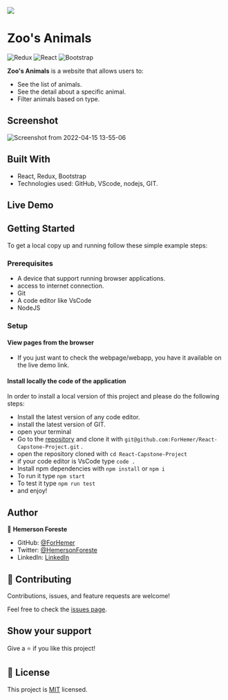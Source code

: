 ![](https://img.shields.io/badge/Microverse-blueviolet)

# Zoo's Animals
![Redux](https://img.shields.io/badge/redux-%23593d88.svg?style=for-the-badge&logo=redux&logoColor=white)
![React](https://img.shields.io/badge/-React-61DAFB?logo=react&logoColor=white&style=for-the-badge)
![Bootstrap](https://img.shields.io/badge/bootstrap-%23563D7C.svg?style=for-the-badge&logo=bootstrap&logoColor=white)

**Zoo's Animals** is a website that allows users to:
- See the list of animals.
- See the detail about a specific animal.
- Filter animals based on type.

## Screenshot
![Screenshot from 2022-04-15 13-55-06](https://user-images.githubusercontent.com/88809610/163604813-be5041ca-8c01-41e5-bc81-7e92b64913bc.png)




 ## Built With

- React, Redux, Bootstrap
- Technologies used: GitHub, VScode, nodejs, GIT.

## Live Demo



## Getting Started
To get a local copy up and running follow these simple example steps:

### Prerequisites

- A device that support running browser applications.
- access to internet connection.
- Git
- A code editor like VsCode
- NodeJS
### Setup

#### View pages from the browser

- If you just want to check the webpage/webapp, you have it available on the live demo link.


#### Install locally the code of the application

In order to install a local version of this project and please do the following steps:
- Install the latest version of any code editor.
- install the latest version of GIT.
- open your terminal
- Go to the [repository](git@github.com:ForHemer/React-Capstone-Project)  and clone it with `git@github.com:ForHemer/React-Capstone-Project.git` .
- open the repository cloned with `cd React-Capstone-Project`
- if your code editor is VsCode type `code .`
- Install npm dependencies with `npm install` or `npm i`
- To run it type `npm start`
- To test it type `npm run test`
- and enjoy!


## Author

👤 **Hemerson Foreste**

- GitHub: [@ForHemer](https://github.com/ForHemer)
- Twitter: [@HemersonForeste](https://twitter.com/HemersonForeste)
- LinkedIn: [LinkedIn](https://linkedin.com/in/hemerson-foreste)

## 🤝 Contributing

Contributions, issues, and feature requests are welcome!

Feel free to check the [issues page](https://github.com/ForHemer/React-Capstone-Project/issues).

## Show your support

Give a ⭐️ if you like this project!

## 📝 License

This project is [MIT](./MIT.md) licensed.

